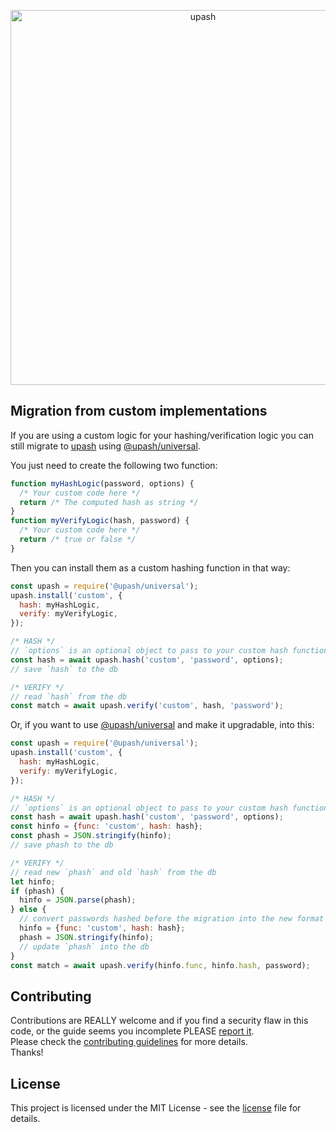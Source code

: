 <p align="center">
  <a href="https://github.com/simonepri/upash">
    <img src="https://github.com/simonepri/upash/raw/master/media/upash.png" alt="upash" width="600"/>
  </a>
</p>

## Migration from custom implementations
If you are using a custom logic for your hashing/verification logic you can
still migrate to [upash][upash] using [@upash/universal][universal].

You just need to create the following two function:
```js
function myHashLogic(password, options) {
  /* Your custom code here */
  return /* The computed hash as string */
}
function myVerifyLogic(hash, password) {
  /* Your custom code here */
  return /* true or false */
}
```

Then you can install them as a custom hashing function in that way:
```js
const upash = require('@upash/universal');
upash.install('custom', {
  hash: myHashLogic,
  verify: myVerifyLogic,
});

/* HASH */
// `options` is an optional object to pass to your custom hash function
const hash = await upash.hash('custom', 'password', options);
// save `hash` to the db

/* VERIFY */
// read `hash` from the db
const match = await upash.verify('custom', hash, 'password');
```

Or, if you want to use [@upash/universal][universal] and make it upgradable, into this:
```js
const upash = require('@upash/universal');
upash.install('custom', {
  hash: myHashLogic,
  verify: myVerifyLogic,
});

/* HASH */
// `options` is an optional object to pass to your custom hash function
const hash = await upash.hash('custom', 'password', options);
const hinfo = {func: 'custom', hash: hash};
const phash = JSON.stringify(hinfo);
// save phash to the db

/* VERIFY */
// read new `phash` and old `hash` from the db
let hinfo;
if (phash) {
  hinfo = JSON.parse(phash);
} else {
  // convert passwords hashed before the migration into the new format
  hinfo = {func: 'custom', hash: hash};
  phash = JSON.stringify(hinfo);
  // update `phash` into the db
}
const match = await upash.verify(hinfo.func, hinfo.hash, password);
```

## Contributing
Contributions are REALLY welcome and if you find a security flaw in this code,
or the guide seems you incomplete PLEASE [report it][new issue].  
Please check the [contributing guidelines][contributing] for more details.  
Thanks!

## License
This project is licensed under the MIT License - see the [license][license] file for details.

<!-- Links -->
[upash]: https://github.com/simonepri/upash

[new issue]: https://github.com/simonepri/upash-scrypt/issues/new

[license]: https://github.com/simonepri/upash/tree/master/license
[contributing]: https://github.com/simonepri/upash-scrypt/tree/master/.github/contributing.md

[universal]: https://github.com/simonepri/upash-universal
